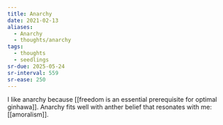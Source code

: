 ```yaml
---
title: Anarchy
date: 2021-02-13
aliases:
  - Anarchy
  - thoughts/anarchy
tags:
  - thoughts
  - seedlings
sr-due: 2025-05-24
sr-interval: 559
sr-ease: 250
---
```

I like anarchy because [[freedom is an essential prerequisite for optimal ginhawa]]. Anarchy fits well with anther belief that resonates with me: [[amoralism]].